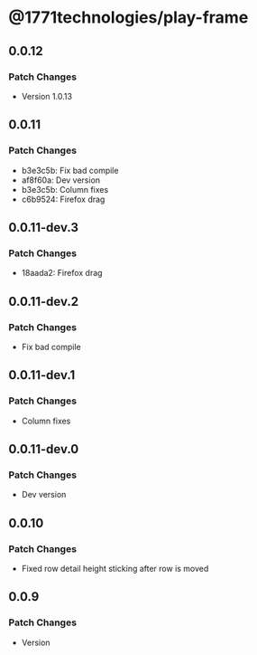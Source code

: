 # @1771technologies/play-frame

## 0.0.12

### Patch Changes

- Version 1.0.13

## 0.0.11

### Patch Changes

- b3e3c5b: Fix bad compile
- af8f60a: Dev version
- b3e3c5b: Column fixes
- c6b9524: Firefox drag

## 0.0.11-dev.3

### Patch Changes

- 18aada2: Firefox drag

## 0.0.11-dev.2

### Patch Changes

- Fix bad compile

## 0.0.11-dev.1

### Patch Changes

- Column fixes

## 0.0.11-dev.0

### Patch Changes

- Dev version

## 0.0.10

### Patch Changes

- Fixed row detail height sticking after row is moved

## 0.0.9

### Patch Changes

- Version
